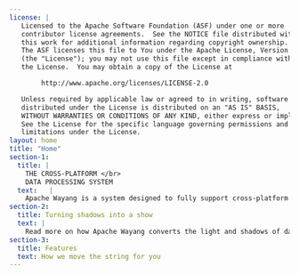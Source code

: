 ```yaml
---
license: |
   Licensed to the Apache Software Foundation (ASF) under one or more
   contributor license agreements.  See the NOTICE file distributed with
   this work for additional information regarding copyright ownership.
   The ASF licenses this file to You under the Apache License, Version 2.0
   (the "License"); you may not use this file except in compliance with
   the License.  You may obtain a copy of the License at

        http://www.apache.org/licenses/LICENSE-2.0

   Unless required by applicable law or agreed to in writing, software
   distributed under the License is distributed on an "AS IS" BASIS,
   WITHOUT WARRANTIES OR CONDITIONS OF ANY KIND, either express or implied.
   See the License for the specific language governing permissions and
   limitations under the License.
layout: home
title: "Home"
section-1:
  title: |
    THE CROSS-PLATFORM </br>
    DATA PROCESSING SYSTEM 
  text:   |
    Apache Wayang is a system designed to fully support cross-platform data processing: It enables users to run data analytics over multiple data processing platforms. For this, it provides an abstraction on top of existing platforms in order to run data analytic tasks on top of any set of platforms. As a result, users can focus on the logics of their applications rather on the intricacies of the underlying platforms.
section-2:
  title: Turning shadows into a show
  text: | 
    Read more on how Apache Wayang converts the light and shadows of data processing platforms to amazing theatre for you.
section-3:
  title: Features
  text: How we move the string for you
---
```

